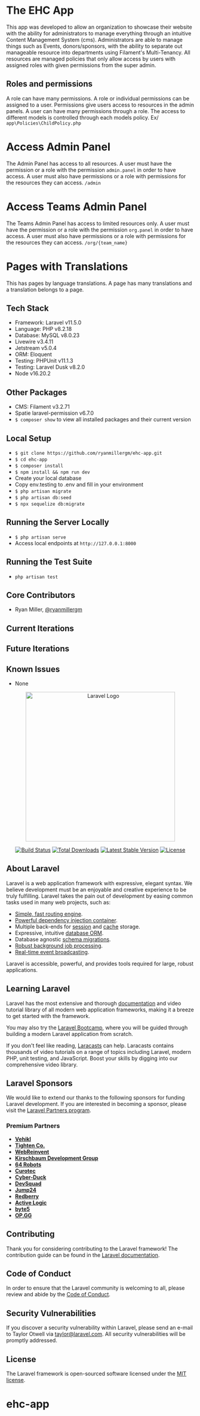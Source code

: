 # The EHC App

This app was developed to allow an organization to showcase their website with the ability for administrators to manage everything through an intuitive Content Management System (cms). Administrators are able to manage things such as Events, donors/sponsors, with the ability to  separate out manageable resource into departments using Filament's Multi-Tenancy. All resources are managed policies that only allow access by users with assigned roles with given permissions from the super admin.

## Roles and permissions
A role can have many permissions. A role or individual permissions can be assigned to a user. Permissions give users access to resources in the admin panels. A user can have many permissions through a role.
The access to different models is controlled through each models policy. Ex/ `app\Policies\ChildPolicy.php`

# Access Admin Panel
The Admin Panel has access to all resources. A user must have the permission or a role with the permission `admin.panel` in order to have access. A user must also have permissions or a role with permissions for the resources they can access.
`/admin`

# Access Teams Admin Panel
The Teams Admin Panel has access to limited resources only. A user must have the permission or a role with the permission `org.panel` in order to have access. A user must also have permissions or a role with permissions for the resources they can access.
`/org/{team_name}` 

# Pages with Translations
This has pages by language translations. A page has many translations and a translation belongs to a page.


## Tech Stack
 - Framework: Laravel v11.5.0
 - Language: PHP v8.2.18
 - Database: MySQL v8.0.23
 - Livewire v3.4.11
 - Jetstream v5.0.4 
 - ORM: Eloquent
 - Testing: PHPUnit v11.1.3
 - Testing: Laravel Dusk v8.2.0 
 - Node v16.20.2

 ## Other Packages
 - CMS: Filament v3.2.71
 - Spatie laravel-permission v6.7.0
 - `$ composer show` to view all installed packages and their current version

## Local Setup
 - `$ git clone https://github.com/ryanmillergm/ehc-app.git`
 - `$ cd ehc-app`
 - `$ composer install`
 - `$ npm install && npm run dev`
 - Create your local database
 - Copy env.testing to .env and fill in your environment
 - `$ php artisan migrate`
 - `$ php artisan db:seed`
 - `$ npx sequelize db:migrate`

 ## Running the Server Locally
 - `$ php artisan serve`
 - Access local endpoints at `http://127.0.0.1:8000`
 
## Running the Test Suite
 - `php artisan test`

 ## Core Contributors
 - Ryan Miller, [@ryanmillergm](https://github.com/ryanmillergm)

## Current Iterations

## Future Iterations

## Known Issues
 - None

<p align="center"><a href="https://laravel.com" target="_blank"><img src="https://raw.githubusercontent.com/laravel/art/master/logo-lockup/5%20SVG/2%20CMYK/1%20Full%20Color/laravel-logolockup-cmyk-red.svg" width="400" alt="Laravel Logo"></a></p>

<p align="center">
<a href="https://github.com/laravel/framework/actions"><img src="https://github.com/laravel/framework/workflows/tests/badge.svg" alt="Build Status"></a>
<a href="https://packagist.org/packages/laravel/framework"><img src="https://img.shields.io/packagist/dt/laravel/framework" alt="Total Downloads"></a>
<a href="https://packagist.org/packages/laravel/framework"><img src="https://img.shields.io/packagist/v/laravel/framework" alt="Latest Stable Version"></a>
<a href="https://packagist.org/packages/laravel/framework"><img src="https://img.shields.io/packagist/l/laravel/framework" alt="License"></a>
</p>

## About Laravel

Laravel is a web application framework with expressive, elegant syntax. We believe development must be an enjoyable and creative experience to be truly fulfilling. Laravel takes the pain out of development by easing common tasks used in many web projects, such as:

- [Simple, fast routing engine](https://laravel.com/docs/routing).
- [Powerful dependency injection container](https://laravel.com/docs/container).
- Multiple back-ends for [session](https://laravel.com/docs/session) and [cache](https://laravel.com/docs/cache) storage.
- Expressive, intuitive [database ORM](https://laravel.com/docs/eloquent).
- Database agnostic [schema migrations](https://laravel.com/docs/migrations).
- [Robust background job processing](https://laravel.com/docs/queues).
- [Real-time event broadcasting](https://laravel.com/docs/broadcasting).

Laravel is accessible, powerful, and provides tools required for large, robust applications.

## Learning Laravel

Laravel has the most extensive and thorough [documentation](https://laravel.com/docs) and video tutorial library of all modern web application frameworks, making it a breeze to get started with the framework.

You may also try the [Laravel Bootcamp](https://bootcamp.laravel.com), where you will be guided through building a modern Laravel application from scratch.

If you don't feel like reading, [Laracasts](https://laracasts.com) can help. Laracasts contains thousands of video tutorials on a range of topics including Laravel, modern PHP, unit testing, and JavaScript. Boost your skills by digging into our comprehensive video library.

## Laravel Sponsors

We would like to extend our thanks to the following sponsors for funding Laravel development. If you are interested in becoming a sponsor, please visit the [Laravel Partners program](https://partners.laravel.com).

### Premium Partners

- **[Vehikl](https://vehikl.com/)**
- **[Tighten Co.](https://tighten.co)**
- **[WebReinvent](https://webreinvent.com/)**
- **[Kirschbaum Development Group](https://kirschbaumdevelopment.com)**
- **[64 Robots](https://64robots.com)**
- **[Curotec](https://www.curotec.com/services/technologies/laravel/)**
- **[Cyber-Duck](https://cyber-duck.co.uk)**
- **[DevSquad](https://devsquad.com/hire-laravel-developers)**
- **[Jump24](https://jump24.co.uk)**
- **[Redberry](https://redberry.international/laravel/)**
- **[Active Logic](https://activelogic.com)**
- **[byte5](https://byte5.de)**
- **[OP.GG](https://op.gg)**

## Contributing

Thank you for considering contributing to the Laravel framework! The contribution guide can be found in the [Laravel documentation](https://laravel.com/docs/contributions).

## Code of Conduct

In order to ensure that the Laravel community is welcoming to all, please review and abide by the [Code of Conduct](https://laravel.com/docs/contributions#code-of-conduct).

## Security Vulnerabilities

If you discover a security vulnerability within Laravel, please send an e-mail to Taylor Otwell via [taylor@laravel.com](mailto:taylor@laravel.com). All security vulnerabilities will be promptly addressed.

## License

The Laravel framework is open-sourced software licensed under the [MIT license](https://opensource.org/licenses/MIT).
# ehc-app
